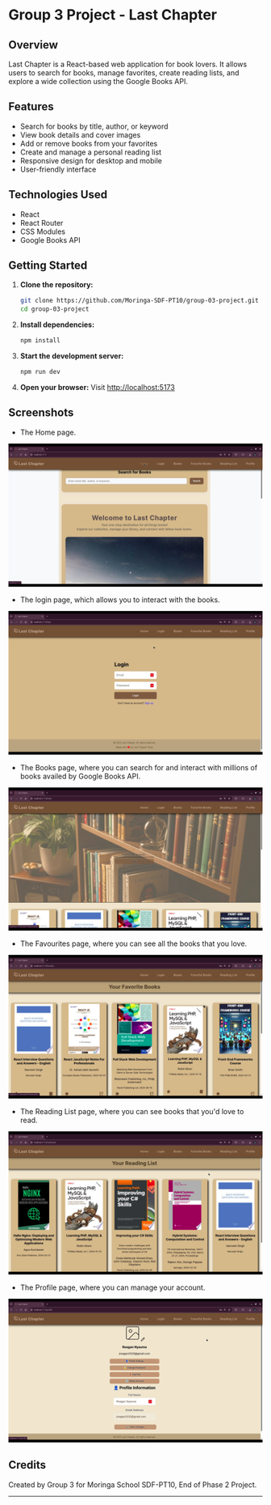 # Group 3 Project - Last Chapter

## Overview

Last Chapter is a React-based web application for book lovers. It allows users to search for books, manage favorites, create reading lists, and explore a wide collection using the Google Books API.

## Features

- Search for books by title, author, or keyword
- View book details and cover images
- Add or remove books from your favorites
- Create and manage a personal reading list
- Responsive design for desktop and mobile
- User-friendly interface

## Technologies Used

- React
- React Router
- CSS Modules
- Google Books API

## Getting Started

1. **Clone the repository:**
   ```sh
   git clone https://github.com/Moringa-SDF-PT10/group-03-project.git
   cd group-03-project
   ```

2. **Install dependencies:**
   ```sh
   npm install
   ```

3. **Start the development server:**
   ```sh
   npm run dev
   ```

4. **Open your browser:**
   Visit [http://localhost:5173](http://localhost:5173)


## Screenshots

- The Home page.

![home page for Last Chapter](src/assets/images/home.png)

- The login page, which allows you to interact with the books.

![Login page for Last Chapter](src/assets/images/login.png)

- The Books page, where you can search for and interact with millions of books availed by Google Books API.

![Books page for Last Chapter](src/assets/images/books.png)

- The Favourites page, where you can see all the books that you love.

![Favourites page for Last Chapter](src/assets/images/favourite.png)

- The Reading List page, where you can see books that you'd love to read.

![Reading List page for Last Chapter](src/assets/images/reading-list.png)

- The Profile page, where you can manage your account.

![Profile page for Last Chapter](src/assets/images/profile-page.png)
   
## Credits

Created by Group 3 for Moringa School SDF-PT10, End of Phase 2 Project.

---